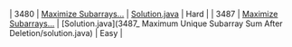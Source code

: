 | 3480 | [Maximize Subarrays...](https://leetcode.com/problems/maximize-subarrays-after-removing-one-conflicting-pair/) | [Solution.java](3480_maximizesubarrays/solution.java) | Hard |
| 3487 | [Maximize Subarrays...](https://leetcode.com/problems/maximum-unique-subarray-sum-after-deletion/) | [Solution.java](3487_ Maximum Unique Subarray Sum After Deletion/solution.java) | Easy |
